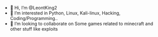 - 👋 Hi, I’m @LeontKing2
- 👀 I’m interested in Python, Linux, Kali-linux, Hacking, Coding/Programming..
- 💞️ I’m looking to collaborate on Some games related to minecraft and other stuff like exploits


<!---
LeontKing2/LeontKing2 is a ✨ special ✨ repository because its `README.md` (this file) appears on your GitHub profile.
You can click the Preview link to take a look at your changes.
--->
